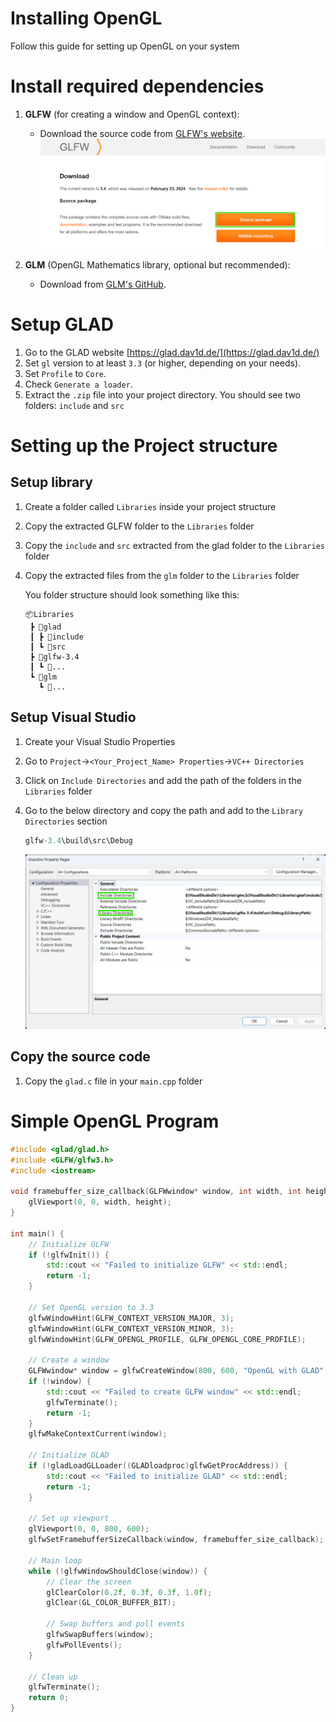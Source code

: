 # Installing OpenGL

Follow this guide for setting up OpenGL on your system

# Install required dependencies

1. **GLFW** (for creating a window and OpenGL context):
    - Download the source code from [GLFW's website](https://www.glfw.org/download.html).
        ![Model](https://raw.githubusercontent.com/abraham-vijai/Setting-Up-OpenGL/refs/heads/main/glfw.png?token=GHSAT0AAAAAAC252RSGPCCSLDNBVJGU3D3KZ6LJ6GA)
        
2. **GLM** (OpenGL Mathematics library, optional but recommended):
    - Download from [GLM's GitHub](https://github.com/g-truc/glm).

# Setup GLAD

1. Go to the GLAD website [https://glad.dav1d.de/](https://glad.dav1d.de/)
2. Set `gl` version to at least `3.3` (or higher, depending on your needs).
3. Set `Profile` to `Core`.
4. Check `Generate a loader`.
5. Extract the `.zip` file into your project directory. You should see two folders: `include` and `src`

# Setting up the Project structure

## Setup library

1. Create a folder called `Libraries` inside your project structure
2. Copy the extracted GLFW folder to the `Libraries` folder
3. Copy the `include` and `src` extracted from the glad folder to the `Libraries`  folder
4. Copy the extracted files from the `glm` folder to the `Libraries`  folder
    
    You folder structure should look something like this:
    
    ```
    📦Libraries
     ┣ 📂glad
     ┃ ┣ 📂include
     ┃ ┗ 📂src
     ┣ 📂glfw-3.4
     ┃ ┗ 📂...
     ┗ 📂glm
       ┗ 📂... 
    ```
    

## Setup Visual Studio

1. Create your Visual Studio Properties
2. Go to `Project`->`<Your_Project_Name> Properties`->`VC++ Directories`
3. Click on `Include Directories` and add the path of the folders in the `Libraries` folder
4. Go to the below directory and copy the path and add to the `Library Directories` section
    
    ```cpp
    glfw-3.4\build\src\Debug
    ```
    

    ![Model](https://raw.githubusercontent.com/abraham-vijai/Setting-Up-OpenGL/refs/heads/main/properties.png?token=GHSAT0AAAAAAC252RSGNYRSMXJA2CFXN2RSZ6LJ5UA)

## Copy the source code

1. Copy the `glad.c` file in your `main.cpp` folder

# **Simple OpenGL Program**

```cpp
#include <glad/glad.h>
#include <GLFW/glfw3.h>
#include <iostream>

void framebuffer_size_callback(GLFWwindow* window, int width, int height) {
    glViewport(0, 0, width, height);
}

int main() {
    // Initialize GLFW
    if (!glfwInit()) {
        std::cout << "Failed to initialize GLFW" << std::endl;
        return -1;
    }

    // Set OpenGL version to 3.3
    glfwWindowHint(GLFW_CONTEXT_VERSION_MAJOR, 3);
    glfwWindowHint(GLFW_CONTEXT_VERSION_MINOR, 3);
    glfwWindowHint(GLFW_OPENGL_PROFILE, GLFW_OPENGL_CORE_PROFILE);

    // Create a window
    GLFWwindow* window = glfwCreateWindow(800, 600, "OpenGL with GLAD", NULL, NULL);
    if (!window) {
        std::cout << "Failed to create GLFW window" << std::endl;
        glfwTerminate();
        return -1;
    }
    glfwMakeContextCurrent(window);

    // Initialize GLAD
    if (!gladLoadGLLoader((GLADloadproc)glfwGetProcAddress)) {
        std::cout << "Failed to initialize GLAD" << std::endl;
        return -1;
    }

    // Set up viewport
    glViewport(0, 0, 800, 600);
    glfwSetFramebufferSizeCallback(window, framebuffer_size_callback);

    // Main loop
    while (!glfwWindowShouldClose(window)) {
        // Clear the screen
        glClearColor(0.2f, 0.3f, 0.3f, 1.0f);
        glClear(GL_COLOR_BUFFER_BIT);

        // Swap buffers and poll events
        glfwSwapBuffers(window);
        glfwPollEvents();
    }

    // Clean up
    glfwTerminate();
    return 0;
}
```
